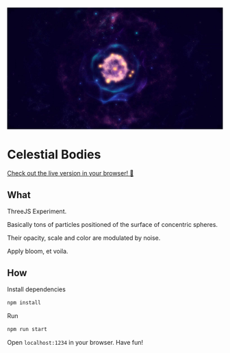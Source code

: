 ![Preview](./preview.jpg)

# Celestial Bodies

<a href="https://theogil.github.io/celestial-bodies/" target="_blank">Check out the live version in your browser! 🌟</a>

## What

ThreeJS Experiment.

Basically tons of particles positioned of the surface of concentric spheres.

Their opacity, scale and color are modulated by noise.

Apply bloom, et voila.

## How

Install dependencies

```sh
npm install
```

Run

```sh
npm run start
```

Open `localhost:1234` in your browser. Have fun!
